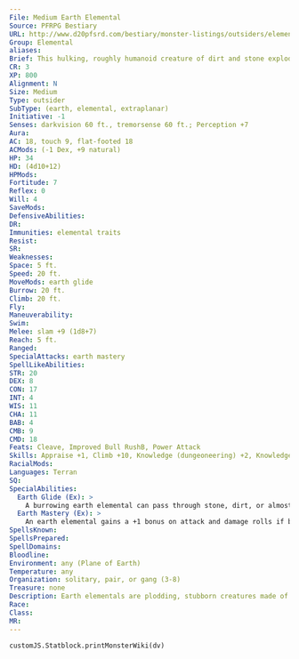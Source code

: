 ```yaml
---
File: Medium Earth Elemental
Source: PFRPG Bestiary
URL: http://www.d20pfsrd.com/bestiary/monster-listings/outsiders/elemental/earth
Group: Elemental
aliases: 
Brief: This hulking, roughly humanoid creature of dirt and stone explodes up from the earth, faceless save for two glowing gemstone eyes.
CR: 3
XP: 800
Alignment: N
Size: Medium
Type: outsider
SubType: (earth, elemental, extraplanar)
Initiative: -1
Senses: darkvision 60 ft., tremorsense 60 ft.; Perception +7
Aura: 
AC: 18, touch 9, flat-footed 18
ACMods: (-1 Dex, +9 natural)
HP: 34
HD: (4d10+12)
HPMods: 
Fortitude: 7
Reflex: 0
Will: 4
SaveMods: 
DefensiveAbilities: 
DR: 
Immunities: elemental traits
Resist: 
SR: 
Weaknesses: 
Space: 5 ft.
Speed: 20 ft.
MoveMods: earth glide
Burrow: 20 ft.
Climb: 20 ft.
Fly: 
Maneuverability: 
Swim: 
Melee: slam +9 (1d8+7)
Reach: 5 ft.
Ranged: 
SpecialAttacks: earth mastery
SpellLikeAbilities: 
STR: 20
DEX: 8
CON: 17
INT: 4
WIS: 11
CHA: 11
BAB: 4
CMB: 9
CMD: 18
Feats: Cleave, Improved Bull RushB, Power Attack
Skills: Appraise +1, Climb +10, Knowledge (dungeoneering) +2, Knowledge (planes) +2, Perception +7, Stealth +3
RacialMods: 
Languages: Terran
SQ: 
SpecialAbilities:
  Earth Glide (Ex): >
    A burrowing earth elemental can pass through stone, dirt, or almost any other sort of earth except metal as easily as a fish swims through water. If protected against fire damage, it can even glide through lava. Its burrowing leaves behind no tunnel or hole, nor does it create any ripple or other sign of its presence. A move earth spell cast on an area containing a burrowing earth elemental flings the elemental back 30 feet, stunning the creature for 1 round unless it succeeds on a DC 15 Fortitude save.
  Earth Mastery (Ex): >
    An earth elemental gains a +1 bonus on attack and damage rolls if both it and its foe are touching the ground. If an opponent is airborne or waterborne, the elemental takes a -4 penalty on attack and damage rolls. These modifiers apply to bull rush and overrun maneuvers, whether the elemental is initiating or resisting these kinds of attacks. (These modifiers are not included in the statistics block.)
SpellsKnown: 
SpellsPrepared: 
SpellDomains: 
Bloodline: 
Environment: any (Plane of Earth)
Temperature: any
Organization: solitary, pair, or gang (3-8)
Treasure: none
Description: Earth elementals are plodding, stubborn creatures made of living stone or earth. When utterly still, they resemble a heap of stone or a small hill. When an earth elemental lumbers into action, its actual appearance can vary, although its statistics remain identical to other elementals of its size. Most earth elementals look like terrestrial animals made out of rock, earth, or even crystal, with glowing gemstones for eyes. Larger earth elementals often have a stony humanoid appearance. Bits of vegetation frequently grow in the soil that makes up parts of an earth elemental's body. Elemental Height Weight Small 4 ft. 80 lbs. Medium 8 ft. 750 lbs. Large 16 ft. 6,000 lbs. Huge 32 ft. 48,000 lbs. Greater 36 ft. 54,000 lbs. Elder 40 ft. 60,000 lbs.
Race: 
Class: 
MR: 
---
```

```dataviewjs
customJS.Statblock.printMonsterWiki(dv)
```

